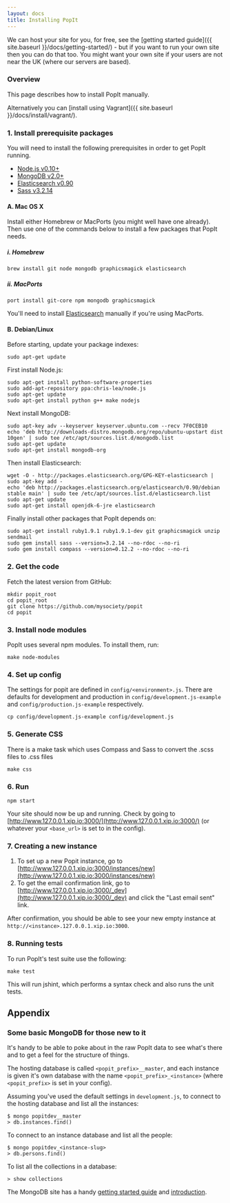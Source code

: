 ```yaml
---
layout: docs
title: Installing PopIt
---
```


We can host your site for you, for free, see the [getting started guide]({{ site.baseurl }}/docs/getting-started/) - but if you want to run your own site then you can do that too. You might want your own site if your users are not near the UK (where our servers are based).

### Overview

This page describes how to install PopIt manually.

Alternatively you can [install using Vagrant]({{ site.baseurl }}/docs/install/vagrant/).

### 1. Install prerequisite packages

You will need to install the following prerequisites in order to get PopIt running.

- [Node.js v0.10+](https://github.com/joyent/node/wiki/Installation)
- [MongoDB v2.0+](http://docs.mongodb.org/manual/installation/)
- [Elasticsearch v0.90](http://www.elasticsearch.org/guide/en/elasticsearch/reference/0.90/setup.html)
- [Sass v3.2.14](http://sass-lang.com/documentation/file.SASS_REFERENCE.html#using_sass)

#### A. Mac OS X

Install either Homebrew or MacPorts (you might well have one already). Then use one of the commands below to install a few packages that PopIt needs.

##### i. Homebrew

    brew install git node mongodb graphicsmagick elasticsearch

##### ii. MacPorts

    port install git-core npm mongodb graphicsmagick

You'll need to install [Elasticsearch](http://www.elasticsearch.org/download) manually if you're using MacPorts.

#### B. Debian/Linux

Before starting, update your package indexes:

    sudo apt-get update

First install Node.js:

    sudo apt-get install python-software-properties
    sudo add-apt-repository ppa:chris-lea/node.js
    sudo apt-get update
    sudo apt-get install python g++ make nodejs

Next install MongoDB:

    sudo apt-key adv --keyserver keyserver.ubuntu.com --recv 7F0CEB10
    echo 'deb http://downloads-distro.mongodb.org/repo/ubuntu-upstart dist 10gen' | sudo tee /etc/apt/sources.list.d/mongodb.list
    sudo apt-get update
    sudo apt-get install mongodb-org

Then install Elasticsearch:

    wget -O - http://packages.elasticsearch.org/GPG-KEY-elasticsearch | sudo apt-key add -
    echo 'deb http://packages.elasticsearch.org/elasticsearch/0.90/debian stable main' | sudo tee /etc/apt/sources.list.d/elasticsearch.list
    sudo apt-get update
    sudo apt-get install openjdk-6-jre elasticsearch

Finally install other packages that PopIt depends on:

    sudo apt-get install ruby1.9.1 ruby1.9.1-dev git graphicsmagick unzip sendmail
    sudo gem install sass --version=3.2.14 --no-rdoc --no-ri
    sudo gem install compass --version=0.12.2 --no-rdoc --no-ri

### 2. Get the code

Fetch the latest version from GitHub:

    mkdir popit_root
    cd popit_root
    git clone https://github.com/mysociety/popit
    cd popit

### 3. Install node modules

PopIt uses several npm modules. To install them, run:

    make node-modules

### 4. Set up config

The settings for popit are defined in `config/<environment>.js`. There are defaults for development and production in `config/development.js-example` and `config/production.js-example` respectively.

    cp config/development.js-example config/development.js

### 5. Generate CSS

There is a make task which uses Compass and Sass to convert the .scss files to .css files

    make css

### 6. Run

    npm start

Your site should now be up and running. Check by going to [http://www.127.0.0.1.xip.io:3000/](http://www.127.0.0.1.xip.io:3000/) (or whatever your `<base_url>` is set to in the config).

### 7. Creating a new instance

1. To set up a new Popit instance, go to [http://www.127.0.0.1.xip.io:3000/instances/new](http://www.127.0.0.1.xip.io:3000/instances/new)
2. To get the email confirmation link, go to [http://www.127.0.0.1.xip.io:3000/_dev](http://www.127.0.0.1.xip.io:3000/_dev) and click the "Last email sent" link.

After confirmation, you should be able to see your new empty instance at `http://<instance>.127.0.0.1.xip.io:3000`.

### 8. Running tests

To run PopIt's test suite use the following:

    make test

This will run jshint, which performs a syntax check and also runs the unit tests.

## Appendix

### Some basic MongoDB for those new to it

It's handy to be able to poke about in the raw PopIt data to see what's there
and to get a feel for the structure of things.

The hosting database is called `<popit_prefix>__master`, and each instance
is given it's own database with the name `<popit_prefix>_<instance>`
(where `<popit_prefix>` is set in your config).

Assuming you've used the default settings in `development.js`, to connect to the hosting database and list all the instances:

    $ mongo popitdev__master
    > db.instances.find()

To connect to an instance database and list all the people:

    $ mongo popitdev_<instance-slug>
    > db.persons.find()

To list all the collections in a database:

    > show collections

The MongoDB site has a handy [getting started guide](http://docs.mongodb.org/manual/tutorial/getting-started/)
and [introduction](http://docs.mongodb.org/manual/core/crud-introduction/).

